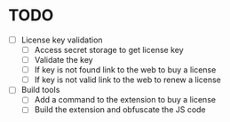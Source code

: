 # TODO

- [ ] License key validation
  - [ ] Access secret storage to get license key
  - [ ] Validate the key
  - [ ] If key is not found link to the web to buy a license
  - [ ] If key is not valid link to the web to renew a license
- [ ] Build tools
  - [ ] Add a command to the extension to buy a license
  - [ ] Build the extension and obfuscate the JS code

